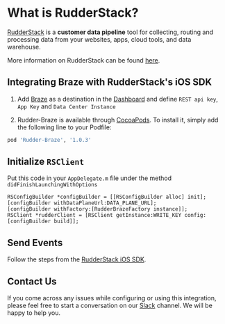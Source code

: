 # What is RudderStack?

[RudderStack](https://rudderstack.com/) is a **customer data pipeline** tool for collecting, routing and processing data from your websites, apps, cloud tools, and data warehouse.

More information on RudderStack can be found [here](https://github.com/rudderlabs/rudder-server).

## Integrating Braze with RudderStack's iOS SDK

1. Add [Braze](https://www.braze.com) as a destination in the [Dashboard](https://app.rudderstack.com/) and define ```REST api key```, ```App Key``` and ```Data Center Instance```

2. Rudder-Braze is available through [CocoaPods](https://cocoapods.org). To install it, simply add the following line to your Podfile:

```ruby
pod 'Rudder-Braze', '1.0.3'
```

## Initialize ```RSClient```

Put this code in your ```AppDelegate.m``` file under the method ```didFinishLaunchingWithOptions```
```
RSConfigBuilder *configBuilder = [[RSConfigBuilder alloc] init];
[configBuilder withDataPlaneUrl:DATA_PLANE_URL];
[configBuilder withFactory:[RudderBrazeFactory instance]];
RSClient *rudderClient = [RSClient getInstance:WRITE_KEY config:[configBuilder build]];
```

## Send Events

Follow the steps from the [RudderStack iOS SDK](https://github.com/rudderlabs/rudder-sdk-ios).

## Contact Us

If you come across any issues while configuring or using this integration, please feel free to start a conversation on our [Slack](https://resources.rudderstack.com/join-rudderstack-slack) channel. We will be happy to help you.

